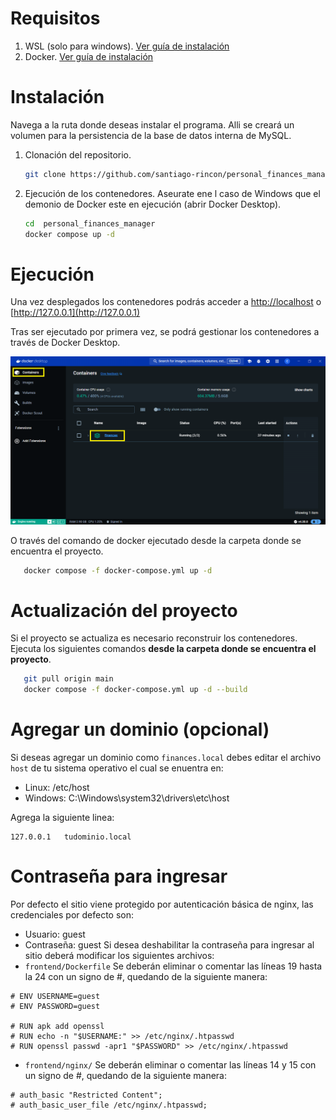 # Requisitos

1. WSL (solo para windows). [Ver guía de instalación](https://learn.microsoft.com/en-us/windows/wsl/install)
2. Docker. [Ver guía de instalación](https://docs.docker.com/engine/install/)

# Instalación

Navega a la ruta donde deseas instalar el programa. Alli se creará un volumen para la persistencia de la base de datos interna de MySQL.

1. Clonación del repositorio.

   ```bash
   git clone https://github.com/santiago-rincon/personal_finances_manager --depth=1
   ```

2. Ejecución de los contenedores. Aseurate ene l caso de Windows que el demonio de Docker este en ejecución (abrir Docker Desktop).

   ```bash
   cd  personal_finances_manager
   docker compose up -d
   ```

# Ejecución

Una vez desplegados los contenedores podrás acceder a [http://localhost](http://localhost) o [http://127.0.0.1](http://127.0.0.1)

Tras ser ejecutado por primera vez, se podrá gestionar los contenedores a través de Docker Desktop.

![Imagen de Docker Desktop](./assets/docker_desktop.png)

O través del comando de docker ejecutado desde la carpeta donde se encuentra el proyecto.

```bash
   docker compose -f docker-compose.yml up -d
```

# Actualización del proyecto

Si el proyecto se actualiza es necesario reconstruir los contenedores. Ejecuta los siguientes comandos **desde la carpeta donde se encuentra el proyecto**.

```bash
   git pull origin main
   docker compose -f docker-compose.yml up -d --build
```

# Agregar un dominio (opcional)

Si deseas agregar un dominio como `finances.local` debes editar el archivo `host` de tu sistema operativo el cual se enuentra en:

- Linux: /etc/host
- Windows: C:\Windows\system32\drivers\etc\host

Agrega la siguiente linea:

```
127.0.0.1   tudominio.local
```

# Contraseña para ingresar

Por defecto el sitio viene protegido por autenticación básica de nginx, las credenciales por defecto son:

- Usuario: guest
- Contraseña: guest
  Si desea deshabilitar la contraseña para ingresar al sitio deberá modificar los siguientes archivos:
- `frontend/Dockerfile`
  Se deberán eliminar o comentar las líneas 19 hasta la 24 con un signo de \#, quedando de la siguiente manera:

```
# ENV USERNAME=guest
# ENV PASSWORD=guest

# RUN apk add openssl
# RUN echo -n "$USERNAME:" >> /etc/nginx/.htpasswd
# RUN openssl passwd -apr1 "$PASSWORD" >> /etc/nginx/.htpasswd
```

- `frontend/nginx/`
  Se deberán eliminar o comentar las líneas 14 y 15 con un signo de \#, quedando de la siguiente manera:

```
# auth_basic "Restricted Content";
# auth_basic_user_file /etc/nginx/.htpasswd;
```
